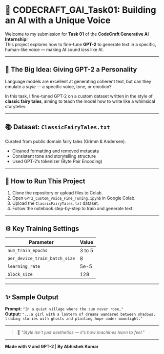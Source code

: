 # 🤖 CODECRAFT_GAI_Task01: Building an AI with a Unique Voice

Welcome to my submission for **Task 01** of the **CodeCraft Generative AI Internship**!  
This project explores how to fine-tune **GPT-2** to generate text in a specific, human-like voice — making AI sound *less* like AI.

---

## 🧠 The Big Idea: Giving GPT-2 a Personality

Language models are excellent at generating coherent text, but can they emulate a *style* — a specific voice, tone, or emotion?

In this task, I fine-tuned GPT-2 on a custom dataset written in the style of **classic fairy tales**, aiming to teach the model how to write like a whimsical storyteller.

---

## 📚 Dataset: `ClassicFairyTales.txt`

Curated from public domain fairy tales (Grimm & Andersen).  
- Cleaned formatting and removed metadata  
- Consistent tone and storytelling structure  
- Used GPT-2’s tokenizer (Byte Pair Encoding)

---

## 🚀 How to Run This Project

1. Clone the repository or upload files to Colab.
2. Open `GPT2_Custom_Voice_Fine_Tuning.ipynb` in Google Colab.
3. Upload the `ClassicFairyTales.txt` dataset.
4. Follow the notebook step-by-step to train and generate text.

---

## ⚙️ Key Training Settings

| Parameter                   | Value     |
|----------------------------|-----------|
| `num_train_epochs`         | 3 to 5     |
| `per_device_train_batch_size` | 8     |
| `learning_rate`            | 5e-5      |
| `block_size`               | 128       |

---

## ✨ Sample Output

**Prompt:** `"In a quiet village where the sun never rose,"`  
**Output:** `"...a girl with a lantern of dreams wandered between shadows, trading stories with ghosts and planting hope under moonlight."`

---

> 💬 *"Style isn’t just aesthetics — it’s how machines learn to *feel*."*

---

**Made with 💡 and GPT-2 | By Abhishek Kumar**
